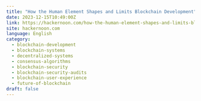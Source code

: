 ```yaml
---
title: "How the Human Element Shapes and Limits Blockchain Development"
date: 2023-12-15T10:49:00Z
link: https://hackernoon.com/how-the-human-element-shapes-and-limits-blockchain-development?source=rss&utm_medium=RSS&utm_source=news.12bit.vn
site: hackernoon.com
language: English
category:
  - blockchain-development
  - blockchain-systems
  - decentralized-systems
  - consensus-algorithms
  - blockchain-security
  - blockchain-security-audits
  - blockchain-user-experience
  - future-of-blockchain
draft: false
---
```

